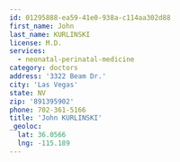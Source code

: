 ```yaml
---
id: 01295888-ea59-41e0-938a-c114aa302d88
first_name: John
last_name: KURLINSKI
license: M.D.
services:
  - neonatal-perinatal-medicine
category: doctors
address: '3322 Beam Dr.'
city: 'Las Vegas'
state: NV
zip: '891395902'
phone: 702-361-5166
title: 'John KURLINSKI'
_geoloc:
  lat: 36.0566
  lng: -115.189
---
```

